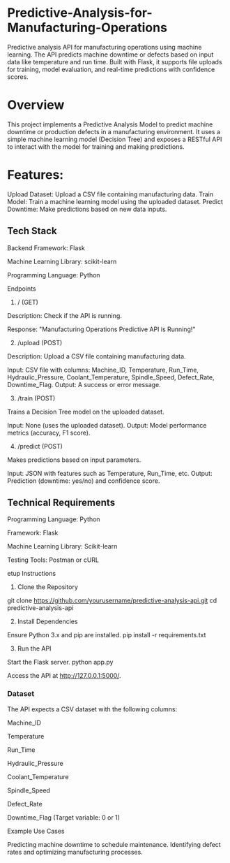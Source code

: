 # Predictive-Analysis-for-Manufacturing-Operations
Predictive analysis API for manufacturing operations using machine learning. The API predicts machine downtime or defects based on input data like temperature and run time. Built with Flask, it supports file uploads for training, model evaluation, and real-time predictions with confidence scores.
# Overview
This project implements a Predictive Analysis Model to predict machine downtime or production defects in a manufacturing environment. It uses a simple machine learning model (Decision Tree) and exposes a RESTful API to interact with the model for training and making predictions.

# Features:
Upload Dataset: Upload a CSV file containing manufacturing data.
Train Model: Train a machine learning model using the uploaded dataset.
Predict Downtime: Make predictions based on new data inputs.

## Tech Stack

Backend Framework: Flask

Machine Learning Library: scikit-learn

Programming Language: Python

Endpoints

1. / (GET)

Description: Check if the API is running.

Response: "Manufacturing Operations Predictive API is Running!"

2. /upload (POST)

Description: Upload a CSV file containing manufacturing data.

Input: CSV file with columns: Machine_ID, Temperature, Run_Time, Hydraulic_Pressure, Coolant_Temperature, Spindle_Speed, Defect_Rate, Downtime_Flag.
Output: A success or error message.

3. /train (POST)

Trains a Decision Tree model on the uploaded dataset.

Input: None (uses the uploaded dataset).
Output: Model performance metrics (accuracy, F1 score).

4. /predict (POST)

Makes predictions based on input parameters.

Input: JSON with features such as Temperature, Run_Time, etc.
Output: Prediction (downtime: yes/no) and confidence score.

## Technical Requirements

Programming Language: Python

Framework: Flask

Machine Learning Library: Scikit-learn

Testing Tools: Postman or cURL

etup Instructions

1. Clone the Repository

git clone https://github.com/yourusername/predictive-analysis-api.git
cd predictive-analysis-api

2. Install Dependencies

Ensure Python 3.x and pip are installed.
pip install -r requirements.txt

3. Run the API

Start the Flask server.
python app.py

Access the API at http://127.0.0.1:5000/.

### Dataset

The API expects a CSV dataset with the following columns:

Machine_ID

Temperature

Run_Time

Hydraulic_Pressure

Coolant_Temperature

Spindle_Speed

Defect_Rate

Downtime_Flag (Target variable: 0 or 1)

Example Use Cases

Predicting machine downtime to schedule maintenance.
Identifying defect rates and optimizing manufacturing processes.
